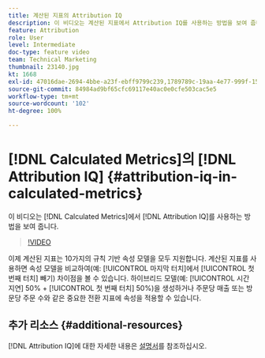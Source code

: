 ```yaml
---
title: 계산된 지표의 Attribution IQ
description: 이 비디오는 계산된 지표에서 Attribution IQ를 사용하는 방법을 보여 줍니다.
feature: Attribution
role: User
level: Intermediate
doc-type: feature video
team: Technical Marketing
thumbnail: 23140.jpg
kt: 1668
exl-id: 47016dae-2694-4bbe-a23f-ebff9799c239,1789789c-19aa-4e77-999f-15fa11b7f858
source-git-commit: 84984ad9bf65cfc69117e40ac0e0cfe503cac5e5
workflow-type: tm+mt
source-wordcount: '102'
ht-degree: 100%

---
```


# [!DNL Calculated Metrics]의 [!DNL Attribution IQ] {#attribution-iq-in-calculated-metrics}

이 비디오는 [!DNL Calculated Metrics]에서 [!DNL Attribution IQ]를 사용하는 방법을 보여 줍니다.

>[!VIDEO](https://video.tv.adobe.com/v/23140/?quality=12&learn=on)

이제 계산된 지표는 10가지의 규칙 기반 속성 모델을 모두 지원합니다. 계산된 지표를 사용하면 속성 모델을 비교하여(예: [!UICONTROL 마지막 터치]에서 [!UICONTROL 첫 번째 터치] 빼기) 차이점을 볼 수 있습니다. 하이브리드 모델(예: [!UICONTROL 시간 지연] 50% + [!UICONTROL 첫 번째 터치] 50%)을 생성하거나 주문당 매출 또는 방문당 주문 수와 같은 중요한 전환 지표에 속성을 적용할 수 있습니다.

## 추가 리소스 {#additional-resources}

[!DNL Attribution IQ]에 대한 자세한 내용은 [설명서](https://experienceleague.adobe.com/docs/analytics/analyze/analysis-workspace/attribution/overview.html)를 참조하십시오.
